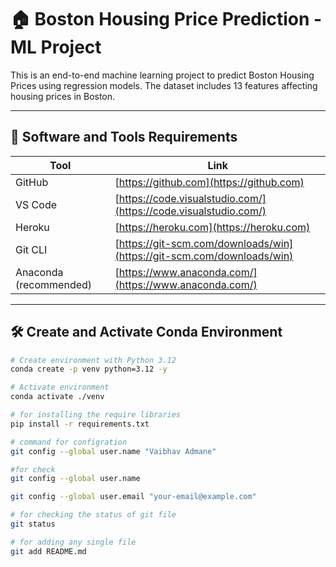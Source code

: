 # 🏠 Boston Housing Price Prediction - ML Project

This is an end-to-end machine learning project to predict Boston Housing Prices using regression models. The dataset includes 13 features affecting housing prices in Boston.

---

## 🔧 Software and Tools Requirements

| Tool | Link |
|------|------|
| GitHub | [https://github.com](https://github.com) |
| VS Code | [https://code.visualstudio.com/](https://code.visualstudio.com/) |
| Heroku | [https://heroku.com](https://heroku.com) |
| Git CLI | [https://git-scm.com/downloads/win](https://git-scm.com/downloads/win) |
| Anaconda (recommended) | [https://www.anaconda.com/](https://www.anaconda.com/) |

---

## 🛠️ Create and Activate Conda Environment

```bash
# Create environment with Python 3.12
conda create -p venv python=3.12 -y

# Activate environment
conda activate ./venv

# for installing the require libraries 
pip install -r requirements.txt

# command for configration
git config --global user.name "Vaibhav Admane"

#for check
git config --global user.name

git config --global user.email "your-email@example.com"

# for checking the status of git file 
git status

# for adding any single file
git add README.md